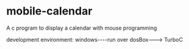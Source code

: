 # mobile-calendar
A c program to display a calendar with mouse programming


development environment: windows----run over dosBox---> TurboC

